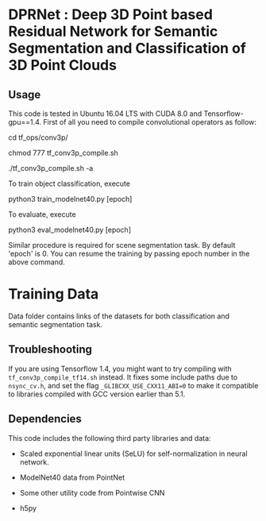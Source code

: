 # DPRNet : Deep 3D Point based Residual Network for Semantic Segmentation and Classification of 3D Point Clouds

## Usage

This code is tested in Ubuntu 16.04 LTS with CUDA 8.0 and Tensorflow-gpu==1.4.
First of all you need to compile convolutional operators as follow:

cd tf_ops/conv3p/

chmod 777 tf_conv3p_compile.sh

./tf_conv3p_compile.sh -a


To train object classification, execute

python3 train_modelnet40.py [epoch]

To evaluate, execute

python3 eval_modelnet40.py [epoch]

Similar procedure is required for scene segmentation task. By default 'epoch' is 0. You can resume the training by passing epoch number in the above command.

# Training Data

Data folder contains links of the datasets for both classification and semantic segmentation task.


## Troubleshooting 

If you are using Tensorflow 1.4, you might want to try compiling with `tf_conv3p_compile_tf14.sh` instead. It fixes some include paths due to `nsync_cv.h`, and set the flag `_GLIBCXX_USE_CXX11_ABI=0` to make it compatible to libraries compiled with GCC version earlier than 5.1. 


## Dependencies

This code includes the following third party libraries and data:

- Scaled exponential linear units (SeLU) for self-normalization in neural network.

- ModelNet40 data from PointNet

- Some other utility code from Pointwise CNN

- h5py
